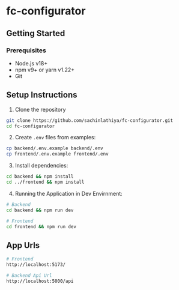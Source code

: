 # fc-configurator

## Getting Started

### Prerequisites
- Node.js v18+
- npm v9+ or yarn v1.22+
- Git

## Setup Instructions

1. Clone the repository
```bash
git clone https://github.com/sachinlathiya/fc-configurator.git
cd fc-configurator
```

2. Create `.env` files from examples:
```bash
cp backend/.env.example backend/.env
cp frontend/.env.example frontend/.env
```

3. Install dependencies:
```bash
cd backend && npm install
cd ../frontend && npm install
```

4. Running the Application in Dev Envirnment:
```bash
# Backend
cd backend && npm run dev

# Frontend
cd frontend && npm run dev
```

## App Urls
```bash
# Frontend
http://localhost:5173/

# Backend Api Url
http://localhost:5000/api

